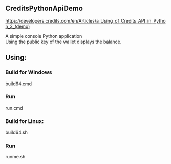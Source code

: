 ## CreditsPythonApiDemo
https://developers.credits.com/en/Articles/a_Using_of_Credits_API_in_Python_3_(demo)

A simple console Python application<br>
Using the public key of the wallet displays the balance.

## Using:
### Build for Windows
build64.cmd<br>
### Run
run.cmd <br>

### Build for Linux:
build64.sh<br>
### Run
runme.sh<br>
